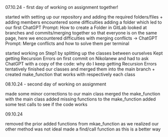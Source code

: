 07.10.24 - first day of working on assignment together!

started with setting up our repository and adding the required folders/files + adding members
encountered some difficulties adding a folder which led to our first ChatGPT Prompt: How to create a Folder in GitLab
looked at branches and commits/merging together so that everyone is on the same page, here we encountered difficulties with merging conflicts -> ChatGPT Prompt: Merge conflicts and how to solve them per terminal

started working on Step1 by splitting up the classes between ourselves 
Kept getting Recursion Errors on first commit on Nikolanew and had to ask ChatGPT with a copy of the code: why do I keep getting Recursion Errors
tentatively finished our classes and merged them into the main branch + created make_function that works with respectively each class

08.10.24 - second day of working on assignment

made some minor corrections to our main class
merged the make_function with the main class
added missing functions to the make_function
added some test calls to see if the code works

09.10.24

removed the prior added functions from mkae_function as we realized our other method was not ideal
made a find/call function as this is a better way 